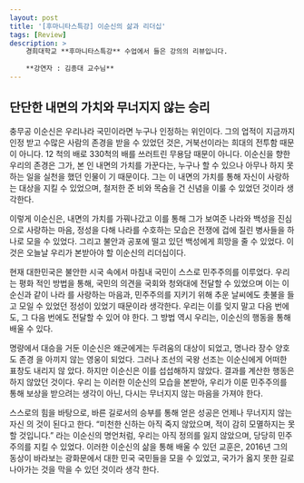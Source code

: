 ```yaml
---
layout: post
title: '[후마니타스특강] 이순신의 삶과 리더십'
tags: [Review]
description: >  
    경희대학교 **후마니타스특강** 수업에서 들은 강의의 리뷰입니다.  
    
    **강연자 : 김종대 교수님**
---
```


## 단단한 내면의 가치와 무너지지 않는 승리    
  

  충무공 이순신은 우리나라 국민이라면 누구나 인정하는 위인이다. 그의 업적이 지금까지 인정 받고 수많은 사람의 존경을 받을 수 있었던 것은, 거북선이라는 희대의 전투함 때문이 아니다. 12 척의 배로 330척의 배를 쓰러트린 무용담 때문이 아니다. 이순신을 향한 우리의 존경은 그가, 본 인 내면의 가치를 가꾼다는, 누구나 할 수 있으나 아무나 하지 못하는 일을 실천을 했던 인물이 기 때문이다. 그는 이 내면의 가치를 통해 자신이 사랑하는 대상을 지킬 수 있었으며, 철저한 준 비와 목숨을 건 신념을 이룰 수 있었던 것이라 생각한다.  
   이렇게 이순신은, 내면의 가치를 가꿔나갔고 이를 통해 그가 보여준 나라와 백성을 진심으로 사랑하는 마음, 정성을 다해 나라를 수호하는 모습은 전쟁에 겁에 질린 병사들을 하나로 모을 수 있었다. 그리고 불안과 공포에 떨고 있던 백성에게 희망을 줄 수 있었다. 이것은 오늘날 우리가 본받아야 할 이순신의 리더십이다.  
   현재 대한민국은 불안한 시국 속에서 마침내 국민이 스스로 민주주의를 이루었다. 우리는 평화 적인 방법을 통해, 국민의 의견을 국회와 청와대에 전달할 수 있었으며 이는 이순신과 같이 나라 를 사랑하는 마음과, 민주주의를 지키기 위해 추운 날씨에도 촛불을 들고 모일 수 있었던 정성이 있었기 때문이라 생각한다. 우리는 이를 잊지 말고 다음 번에도, 그 다음 번에도 전달할 수 있어 야 한다. 그 방법 역시 우리는, 이순신의 행동을 통해 배울 수 있다.  
    명량에서 대승을 거둔 이순신은 왜군에게는 두려움의 대상이 되었고, 명나라 장수 양호도 존경 을 아끼지 않는 영웅이 되었다. 그러나 조선의 국왕 선조는 이순신에게 어떠한 표창도 내리지 않 았다. 하지만 이순신은 이를 섭섭해하지 않았다. 결과를 계산한 행동은 하지 않았던 것이다. 우리 는 이러한 이순신의 모습을 본받아, 우리가 이룬 민주주의를 통해 보상을 받으려는 생각이 아닌, 다시는 무너지지 않는 마음을 가져야 한다.  
    스스로의 힘을 바탕으로, 바른 길로서의 승부를 통해 얻은 성공은 언제나 무너지지 않는 자신 의 것이 된다고 한다. “미천한 신하는 아직 죽지 않았으며, 적이 감히 모멸하지는 못할 것입니다.” 라는 이순신의 명언처럼, 우리는 아직 정의를 잃지 않았으며, 당당히 민주주의를 지킬 수 있었다. 이러한 이순신의 삶을 통해 배울 수 있던 교훈은, 2016년 그의 동상이 바라보는 광화문에서 대한 민국 국민들을 모을 수 있었고, 국가가 옳지 못한 길로 나아가는 것을 막을 수 있던 것이라 생각 한다.  
  
